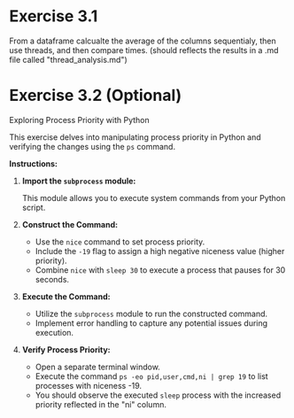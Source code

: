 # Exercise 3.1

From a dataframe calcualte the average of the columns sequentialy, then use threads, and then compare times. (should reflects the results in a .md file called "thread_analysis.md")

# Exercise 3.2 (Optional)

Exploring Process Priority with Python

This exercise delves into manipulating process priority in Python and verifying the changes using the `ps` command.

**Instructions:**

1. **Import the `subprocess` module:**

   This module allows you to execute system commands from your Python script.

2. **Construct the Command:**

   - Use the `nice` command to set process priority.
   - Include the `-19` flag to assign a high negative niceness value (higher priority).
   - Combine `nice` with `sleep 30` to execute a process that pauses for 30 seconds.

3. **Execute the Command:**

   - Utilize the `subprocess` module to run the constructed command.
   - Implement error handling to capture any potential issues during execution.

4. **Verify Process Priority:**

   - Open a separate terminal window.
   - Execute the command `ps -eo pid,user,cmd,ni | grep 19` to list processes with niceness -19.
   - You should observe the executed `sleep` process with the increased priority reflected in the "ni" column.


